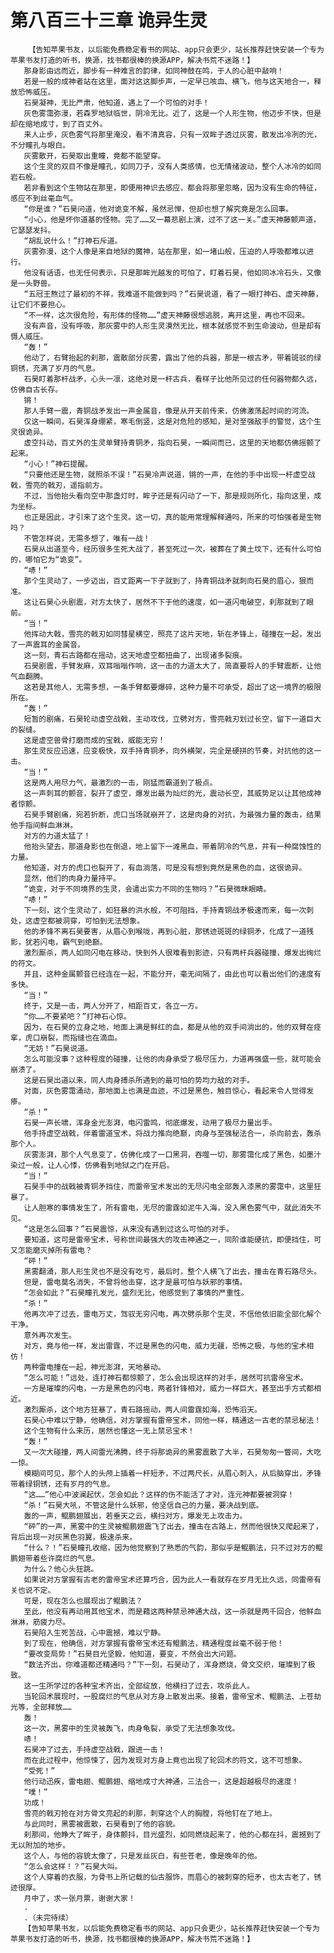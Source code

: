 # 第八百三十三章 诡异生灵
        【告知苹果书友，以后能免费稳定看书的网站、app只会更少，站长推荐赶快安装一个专为苹果书友打造的听书，换源，找书都很棒的换源APP，解决书荒不迷路！】
       那身影由远而近，脚步有一种难言的韵律，如同神鼓在鸣，于人的心脏中敲响！
       若是一般的成神者站在这里，面对这这脚步声，一定早已咳血、横飞，他与这天地合一，释放恐怖威压。
       石昊凝神，无比严肃，他知道，遇上了一个可怕的对手！
       灰色雾霭弥漫，若森罗地狱临世，阴冷无比。近了，这是一个人形生物，他迈步不快，但是却在缩地成寸，到了百丈外。
       来人止步，灰色雾气将那里淹没，看不清真容，只有一双眸子透过灰雾，散发出冷冽的光，不分瞳孔与眼白。
       灰雾散开，石昊取出重瞳，竟都不能望穿。
       这个生灵的双目不像是瞳孔，如同刀子，没有人类感情，也无情绪波动，整个人冰冷的如同岩石般。
       若非看到这个生物站在那里，即便用神识去感应，都会将那里忽略，因为没有生命的特征，感应不到丝毫血气。
       “你是谁？”石昊问道，他对诡变不解，虽然忌惮，但却也想了解究竟是怎么回事。
       “小心，他是坏你道基的怪物。完了……又一幕悲剧上演，过不了这一关。”虚天神藤颤声道，它瑟瑟发抖。
       “胡乱说什么！”打神石斥道。
       灰雾弥漫，这个人像是来自地狱的魔神，站在那里，如一堵山般，压迫的人呼吸都难以进行。
       他没有话语，也无任何表示，只是那眸光越发的可怕了，盯着石昊，他如同冰冷石头，又像是一头野兽。
       “五冠王熬过了最初的不祥，我难道不能做到吗？”石昊说道，看了一眼打神石、虚天神藤，让它们不要担心。
       “不一样，这次很危险，有形体的怪物……”虚天神藤很想逃脱，离开这里，再也不回来。
       没有声音，没有呼吸，那灰雾中的人形生灵漠然无比，根本就感觉不到生命波动，但是却有慑人威压。
       “轰！”
       他动了，右臂抬起的刹那，震散部分灰雾，露出了他的兵器，那是一根古矛，带着斑驳的绿铜锈，充满了岁月的气息。
       石昊盯着那杆战矛，心头一凛，这绝对是一杆古兵，看样子比他所见过的任何器物都久远，仿佛自古长存。
       锵！
       那人手臂一震，青铜战矛发出一声金属音，像是从开天前传来，仿佛激荡起时间的河流。
       仅这一瞬间，石昊浑身绷紧，寒毛倒竖，这是对危险的感知，是对至强敌手的警觉，这个生灵很诡异。
       虚空抖动，百丈外的生灵单臂持青铜矛，指向石昊，一瞬间而已，这里的天地都仿佛摇颤了起来。
       “小心！”神石提醒。
       “只要他还是生物，就照杀不误！”石昊冷声说道，锵的一声，在他的手中出现一杆虚空战戟，雪亮的戟刃，遥指前方。
       不过，当他抬头看向空中那盏灯时，眸子还是有闪动了一下，那是规则所化，指向这里，成为坐标。
       也正是因此，才引来了这个生灵。这一切，真的能用常理解释通吗，所来的可怕强者是生物吗？
       不管怎样说，无需多想了，唯有一战！
       石昊从出道至今，经历很多生死大战了，甚至死过一次，被葬在了黄土坟下，还有什么可怕的，哪怕它为“诡变”。
       “哧！”
       那个生灵动了，一步迈出，百丈距离一下子就到了，持青铜战矛就刺向石昊的眉心，狠而准。
       这让石昊心头剧震，对方太快了，居然不下于他的速度，如一道闪电破空，刹那就到了眼前。
       “当！”
       他挥动大戟，雪亮的戟刃如同彗星横空，照亮了这片天地，斩在矛锋上，碰撞在一起，发出了一声震耳的金属音。
       这一刻，青石古路都在摇动，这天地虚空都扭曲了，出现诸多裂痕。
       石昊剧震，手臂发麻，双耳嗡嗡作响，这一击的力道太大了，简直要将人的手臂震断，让他气血翻腾。
       这若是其他人，无需多想，一条手臂都要爆碎，这种力量不可承受，超出了这一境界的极限所在。
       “轰！”
       短暂的剧痛，石昊轮动虚空战戟，主动攻伐，立劈对方，雪亮戟刃划过长空，留下一道巨大的裂缝。
       这是虚空兽骨打磨而成的宝戟，威能无穷！
       那生灵反应迅速，应变极快，双手持青铜矛，向外横架，完全是硬拼的节奏，对抗他的这一击。
       “当！”
       这是两人用尽力气，最激烈的一击，刚猛而霸道到了极点。
       这一声刺耳的颤音，裂开了虚空，爆发出最为灿烂的光，震动长空，其威势足以让其他成神者惊颤。
       石昊手臂剧痛，宛若折断，虎口当场就崩开了，这是肉身的对抗，为最强力量的轰击，结果他手指间鲜血淋淋。
       对方的力道太猛了！
       他抬头望去，那道身影也在倒退，地上留下一滩黑血，带着阴冷的气息，并有一种腐蚀性的力量。
       他知道，对方的虎口也裂开了，有血淌落，可是没有想到竟然是黑色的血，这很诡异。
       显然，他们的肉身力量持平。
       “诡变，对于不同境界的生灵，会遣出实力不同的生物吗？”石昊微眯眼睛。
       “哧！”
       下一刻，这个生灵动了，如狂暴的洪水般，不可阻挡，手持青铜战矛极速而来，每一次刺处，这虚空都被洞穿，可怕到无法想象。
       他的矛锋不离石昊要害，从眉心到喉咙，再到心脏，那锈迹斑斑的绿铜矛，化成了一道残影，犹若闪电，霸气到绝巅。
       激烈厮杀，两人如同闪电在移动，快到外人很难看到影迹，只有两杆兵器碰撞，爆发出绚烂的符文。
       并且，这种金属颤音已经连在一起，不能分开，毫无间隔了，由此也可以看出他们的速度有多快。
       “当！”
       终于，又是一击，两人分开了，相距百丈，各立一方。
       “你……不要紧吧？”打神石心惊。
       因为，在石昊的立身之地，地面上满是鲜红的血，都是从他的双手间淌出的，他的双臂在痉挛，虎口崩裂，而指缝也在滴血。
       “无妨！”石昊说道。
       怎么可能没事？这种程度的碰撞，让他的肉身承受了极尽压力，力道再强盛一些，就可能会崩溃了。
       这是石昊出道以来，同人肉身搏杀所遇到的最可怕的势均力敌的对手。
       对面，灰色雾霭涌动，那地面上也满是血迹，不过是黑色，触目惊心，看起来令人觉得发瘆。
       “杀！”
       石昊一声长啸，浑身金光澎湃，电闪雷鸣，彻底爆发，动用了极尽力量出手。
       他手持虚空战戟，伴着雷道宝术，将战力推向绝巅，肉身与至强秘法合一，杀向前去，轰杀那个人。
       灰雾澎湃，那个人气息变了，仿佛化成了一口黑洞，吞噬一切，那雾霭化成了黑色，如墨汁染过一般，让人心悸，仿佛看到地狱之门在开启。
       “当！”
       石昊手中的战戟被青铜矛挡住，而雷帝宝术发出的无尽闪电全部轰入漆黑的雾霭中，这里狂暴了。
       让人胆寒的事情发生了，所有雷电，无尽的雷霆如泥牛入海，没入黑色雾气中，就此消失不见。
       “这是怎么回事？”石昊震惊，从来没有遇到过这么可怕的对手。
       要知道，这可是雷帝宝术，号称世间最强大的攻击神通之一，同阶谁能硬抗，即便挡住，可又怎能磨灭掉所有雷电？
       “砰！”
       黑雾翻涌，那人形生灵也不是没有吃亏，最后时，整个人横飞了出去，撞击在青石路尽头。
       但是，雷电莫名消失，不曾将他击穿，这才是最可怕与妖邪的事情。
       “怎会如此？”石昊瞳孔发光，盛烈无比，他感觉到了事情的严重性。
       “杀！”
       他再次冲了过去，雷电万丈，驾驭无穷闪电，再次劈杀那个生灵，不信他依旧能全部化解个干净。
       意外再次发生。
       对方，竟与他一样，发出雷霆，不过是黑色的闪电，威力无疆，恐怖之极，与他的宝术相仿！
       两种雷电撞在一起，神光澎湃，天地暴动。
       “怎么可能！”远处，连打神石都惊颤了，怎么会出现这样的对手，居然可抗雷帝宝术。
       一方是璀璨的闪电，一方是黑色的闪电，两者针锋相对，威力一样巨大，甚至出手方式都相近。
       激烈厮杀，这个地方狂暴了，青石路摇动，两人间雷霆如海，恐怖滔天。
       石昊心中难以宁静，他确信，对方掌握有雷帝宝术，同他一样，精通这一古老的禁忌秘法！
       这个生物有什么来历，居然也懂这一无上禁忌宝术！
       “轰！”
       又一次大碰撞，两人间雷光沸腾，终于将那诡异的黑雾震散了大半，石昊匆匆一瞥间，大吃一惊。
       模糊间可见，那个人的头颅上插着一杆短矛，不过两尺长，从眉心刺入，从后脑穿出，矛锋带着绿铜锈，还有岁月的气息。
       “这……”他心中波澜起伏，怎会如此？这样的伤不能活了才对，连元神都要被洞穿！
       “杀！”石昊大吼，不管这是什么妖邪，他坚信自己的力量，要决战到底。
       轰的一声，鲲鹏翅展出，若垂天之云，横扫对方，爆发无上攻击力。
       “砰”的一声，黑雾中的生灵被鲲鹏翅震飞了出去，撞击在古路上，然而他很快又爬起来了，背后出现一对灰黑色羽翼，极速杀来。
       “什么？！”石昊瞳孔收缩，因为他觉察到了熟悉的气韵，那似乎是鲲鹏法，只不过对方的鲲鹏翅带着些许腐烂的气息。
       为什么？他心头狂跳。
       如果说对方掌握有古老的雷帝宝术还算巧合，因为此人一看就存在岁月无比久远，同雷帝有关也说不定。
       可是，现在怎么也展现出了鲲鹏法？
       至此，他没有再动用其他宝术，而是藉这两种禁忌神通大战，这一杀就是两千回合，他鲜血淋淋，筋疲力尽。
       石昊陷入生死苦战，心中震撼，难以宁静。
       到了现在，他确信，对方掌握有雷帝宝术还有鲲鹏法，精通程度丝毫不弱于他！
       “要改变局势！”石昊目光坚毅，他知道，要变，不然会出大问题。
       “数法齐出，你难道都还精通吗？”下一刻，石昊动了，浑身燃烧，骨文交织，璀璨到了极致。
       这一生所学过的各种宝术齐出，全部绽放，他横扫了过去，攻杀此人。
       当轮回术展现时，一股腐烂的气息从对方身上散发出来。接着，雷帝宝术、鲲鹏法、上苍劫光等，全部释放……
       轰！
       这一次，黑雾中的生灵被轰飞，肉身龟裂，承受了无法想象攻伐。
       哧！
       石昊冲了过去，手持虚空战戟，跟进一击！
       而在此过程中，他惊悚了，因为发现对方身上竟也出现了轮回术的符文，这不可想象。
       “受死！”
       他行动迅疾，雷电翅、鲲鹏翅、缩地成寸大神通，三法合一，这是超越极尽的速度！
       “噗！”
       功成！
       雪亮的戟刃抢在对方骨文亮起的刹那，刺穿这个人的胸膛，将他钉在了地上。
       与此同时，黑雾被震散，石昊看到了他的容貌。
       刹那间，他睁大了眸子，身体颤抖，目光盛烈，如同燃烧起来了，他的心都在抖，震撼到了无以附加的地步。
       这个人，与他的容貌太像了，只是发丝灰白，有些苍老，像是晚年的他。
       “怎么会这样！？”石昊大叫。
       这个人穿着的衣服，为骨书上所记载的仙古服饰，而眉心的被刺穿的短矛，也太古老了，锈迹很厚。
       月中了，求一张月票，谢谢大家！
       .
       .（未完待续）
       【告知苹果书友，以后能免费稳定看书的网站、app只会更少，站长推荐赶快安装一个专为苹果书友打造的听书，换源，找书都很棒的换源APP，解决书荒不迷路！】
